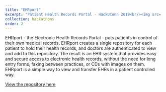 ```yaml
---
title: "EHRport"
excerpt: "Patient Health Records Portal - HackUConn 2019<br/><img src='/images/EHRport.png'>"
collection: hackathons
order: 2
---
```


EHRport - the Electronic Health Records Portal - puts patients in control of their own medical records. EHRport creates a single repository for each patient to hold their health records, and doctors are authenticated to view and add to this repository. The result is an EHR system that provides easy and secure access to electronic health records, without the need for long entry forms, faxing between practices, or CDs with images on them. EHRport is a simple way to view and transfer EHRs in a patient controlled way.

[View the repository here](https://github.com/samsledje/EHRport)
